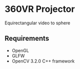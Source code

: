 # 360VR Projector

Equirectangular video to sphere 

## Requirements
- OpenGL
- GLFW
- OpenCV 3.2.0 C++ framework